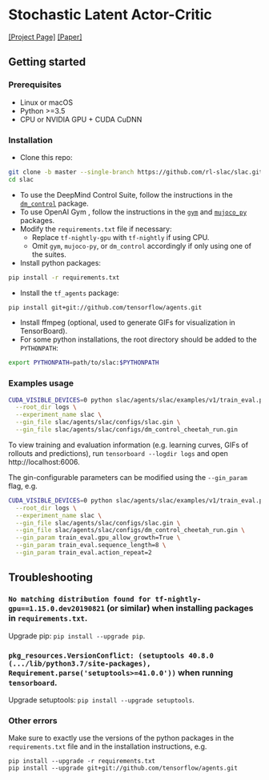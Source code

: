 # Stochastic Latent Actor-Critic
[[Project Page]](https://rl-slac.github.io/slac/) [[Paper]](https://rl-slac.github.io/slac/index_files/slac_neurips2020.pdf)

## Getting started ###
### Prerequisites
- Linux or macOS
- Python >=3.5
- CPU or NVIDIA GPU + CUDA CuDNN

### Installation
- Clone this repo:
```bash
git clone -b master --single-branch https://github.com/rl-slac/slac.git
cd slac
```
- To use the DeepMind Control Suite, follow the instructions in the [`dm_control`](https://github.com/deepmind/dm_control) package.
- To use OpenAI Gym , follow the instructions in the [`gym`](https://github.com/openai/gym) and [`mujoco_py`](https://github.com/openai/mujoco-py) packages.
- Modify the `requirements.txt` file if necessary:
  - Replace `tf-nightly-gpu` with `tf-nightly` if using CPU.
  - Omit `gym`, `mujoco-py`, or `dm_control` accordingly if only using one of the suites.
- Install python packages:
```bash
pip install -r requirements.txt
```
- Install the `tf_agents` package:
```bash
pip install git+git://github.com/tensorflow/agents.git
```
- Install ffmpeg (optional, used to generate GIFs for visualization in TensorBoard).
- For some python installations, the root directory should be added to the `PYTHONPATH`:
```bash
export PYTHONPATH=path/to/slac:$PYTHONPATH
```

### Examples usage
```bash
CUDA_VISIBLE_DEVICES=0 python slac/agents/slac/examples/v1/train_eval.py \
  --root_dir logs \
  --experiment_name slac \
  --gin_file slac/agents/slac/configs/slac.gin \
  --gin_file slac/agents/slac/configs/dm_control_cheetah_run.gin
```
To view training and evaluation information (e.g. learning curves, GIFs of rollouts and predictions), run `tensorboard --logdir logs` and open http://localhost:6006. 

The gin-configurable parameters can be modified using the `--gin_param` flag, e.g. 
```bash
CUDA_VISIBLE_DEVICES=0 python slac/agents/slac/examples/v1/train_eval.py \
  --root_dir logs \
  --experiment_name slac \
  --gin_file slac/agents/slac/configs/slac.gin \
  --gin_file slac/agents/slac/configs/dm_control_cheetah_run.gin \
  --gin_param train_eval.gpu_allow_growth=True \
  --gin_param train_eval.sequence_length=8 \
  --gin_param train_eval.action_repeat=2
```

## Troubleshooting
### `No matching distribution found for tf-nightly-gpu==1.15.0.dev20190821` (or similar) when installing packages in `requirements.txt`.
Upgrade pip: `pip install --upgrade pip`.

### `pkg_resources.VersionConflict: (setuptools 40.8.0 (.../lib/python3.7/site-packages), Requirement.parse('setuptools>=41.0.0'))` when running `tensorboard`.
Upgrade setuptools: `pip install --upgrade setuptools`.

### Other errors
Make sure to exactly use the versions of the python packages in the `requirements.txt` file and in the installation instructions, e.g.
```
pip install --upgrade -r requirements.txt
pip install --upgrade git+git://github.com/tensorflow/agents.git
```
